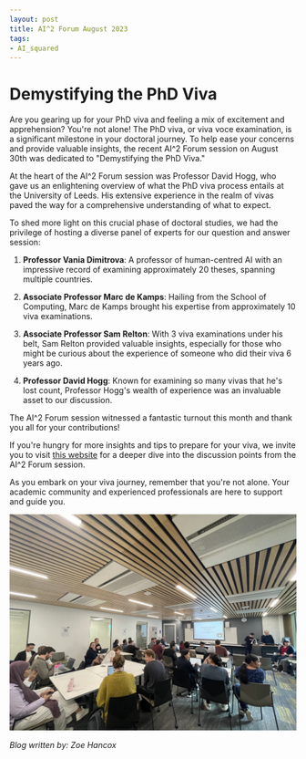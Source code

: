 ```yaml
---
layout: post
title: AI^2 Forum August 2023
tags:
- AI_squared
---
```


# Demystifying the PhD Viva

Are you gearing up for your PhD viva and feeling a mix of excitement and apprehension? You're not alone! The PhD viva, or viva voce examination, is a significant milestone in your doctoral journey. 
To help ease your concerns and provide valuable insights, the recent AI^2 Forum session on August 30th was dedicated to "Demystifying the PhD Viva." 

At the heart of the AI^2 Forum session was Professor David Hogg, who gave us an enlightening overview of what the PhD viva process entails at the University of Leeds. His extensive experience in the 
realm of vivas paved the way for a comprehensive understanding of what to expect.

To shed more light on this crucial phase of doctoral studies, we had the privilege of hosting a diverse panel of experts for our question and answer session:

1. **Professor Vania Dimitrova**: A professor of human-centred AI with an impressive record of examining approximately 20 theses, spanning multiple countries.

2. **Associate Professor Marc de Kamps**: Hailing from the School of Computing, Marc de Kamps brought his expertise from approximately 10 viva examinations.

3. **Associate Professor Sam Relton**: With 3 viva examinations under his belt, Sam Relton provided valuable insights, especially for those who might be curious about the experience of someone who did their viva 6 years ago.

4. **Professor David Hogg**: Known for examining so many vivas that he's lost count, Professor Hogg's wealth of experience was an invaluable asset to our discussion.

The AI^2 Forum session witnessed a fantastic turnout this month and thank you all for your contributions!


If you're hungry for more insights and tips to prepare for your viva, we invite you to visit [this website](https://hackmd.io/@3UbYXkLuSRWoUkulK3ihvw/viva_questions) for a deeper dive into the discussion points 
from the AI^2 Forum session.

As you embark on your viva journey, remember that you're not alone. Your academic community and experienced professionals are here to support and guide you.

<img src="/images/AI2_aug_2023.png"/>

*Blog written by: Zoe Hancox*
